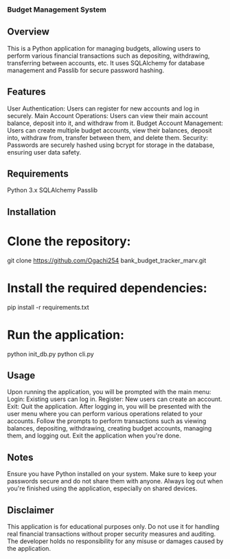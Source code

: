 ### Budget Management System
## Overview
This is a Python application for managing budgets, allowing users to perform various financial transactions such as depositing, withdrawing, transferring between accounts, etc. It uses SQLAlchemy for database management and Passlib for secure password hashing.

## Features
User Authentication: Users can register for new accounts and log in securely.
Main Account Operations: Users can view their main account balance, deposit into it, and withdraw from it.
Budget Account Management: Users can create multiple budget accounts, view their balances, deposit into, withdraw from, transfer between them, and delete them.
Security: Passwords are securely hashed using bcrypt for storage in the database, ensuring user data safety.

## Requirements

Python 3.x
SQLAlchemy
Passlib

## Installation

# Clone the repository:
git clone https://github.com/Ogachi254 bank_budget_tracker_marv.git

# Install the required dependencies:

pip install -r requirements.txt

# Run the application:
python init_db.py
python cli.py

## Usage

Upon running the application, you will be prompted with the main menu:
Login: Existing users can log in.
Register: New users can create an account.
Exit: Quit the application.
After logging in, you will be presented with the user menu where you can perform various operations related to your accounts.
Follow the prompts to perform transactions such as viewing balances, depositing, withdrawing, creating budget accounts, managing them, and logging out.
Exit the application when you're done.

## Notes

Ensure you have Python installed on your system.
Make sure to keep your passwords secure and do not share them with anyone.
Always log out when you're finished using the application, especially on shared devices.

## Disclaimer

This application is for educational purposes only. Do not use it for handling real financial transactions without proper security measures and auditing. The developer holds no responsibility for any misuse or damages caused by the application.